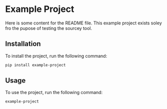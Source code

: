 # Example Project

Here is some content for the README file. This example project exists soley fro the pupose of testing the sourcey tool.

## Installation

To install the project, run the following command:

```bash
pip install example-project
```

## Usage

To use the project, run the following command:

```bash
example-project
```
